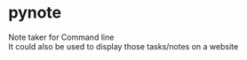 # pynote
Note taker for Command line   
It could also be used to display those tasks/notes on a website
